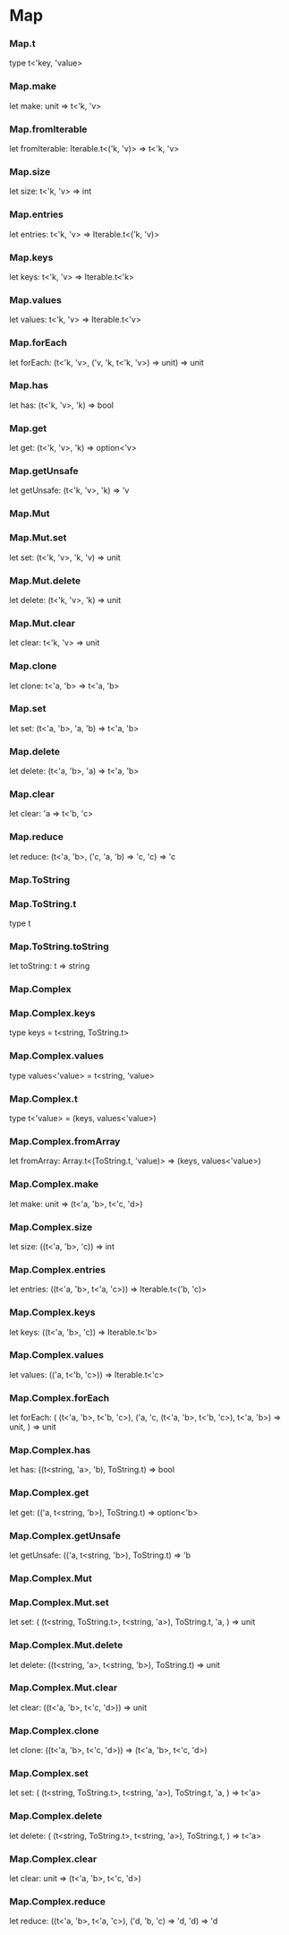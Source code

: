 # Map




### Map.t
  
type t<'key, 'value>  


### Map.make
  
let make: unit => t<'k, 'v>  


### Map.fromIterable
  
let fromIterable: Iterable.t<('k, 'v)> => t<'k, 'v>  


### Map.size
  
let size: t<'k, 'v> => int  


### Map.entries
  
let entries: t<'k, 'v> => Iterable.t<('k, 'v)>  


### Map.keys
  
let keys: t<'k, 'v> => Iterable.t<'k>  


### Map.values
  
let values: t<'k, 'v> => Iterable.t<'v>  


### Map.forEach
  
let forEach: (t<'k, 'v>, ('v, 'k, t<'k, 'v>) => unit) => unit  


### Map.has
  
let has: (t<'k, 'v>, 'k) => bool  


### Map.get
  
let get: (t<'k, 'v>, 'k) => option<'v>  


### Map.getUnsafe
  
let getUnsafe: (t<'k, 'v>, 'k) => 'v  


### Map.Mut
  
  
### Map.Mut.set
  
let set: (t<'k, 'v>, 'k, 'v) => unit  


### Map.Mut.delete
  
let delete: (t<'k, 'v>, 'k) => unit  


### Map.Mut.clear
  
let clear: t<'k, 'v> => unit  


### Map.clone
  
let clone: t<'a, 'b> => t<'a, 'b>  


### Map.set
  
let set: (t<'a, 'b>, 'a, 'b) => t<'a, 'b>  


### Map.delete
  
let delete: (t<'a, 'b>, 'a) => t<'a, 'b>  


### Map.clear
  
let clear: 'a => t<'b, 'c>  


### Map.reduce
  
let reduce: (t<'a, 'b>, ('c, 'a, 'b) => 'c, 'c) => 'c  


### Map.ToString
  
  
### Map.ToString.t
  
type t  


### Map.ToString.toString
  
let toString: t => string  


### Map.Complex
  
  
### Map.Complex.keys
  
type keys = t<string, ToString.t>  


### Map.Complex.values
  
type values<'value> = t<string, 'value>  


### Map.Complex.t
  
type t<'value> = (keys, values<'value>)  


### Map.Complex.fromArray
  
let fromArray: Array.t<(ToString.t, 'value)> => (keys, values<'value>)  


### Map.Complex.make
  
let make: unit => (t<'a, 'b>, t<'c, 'd>)  


### Map.Complex.size
  
let size: ((t<'a, 'b>, 'c)) => int  


### Map.Complex.entries
  
let entries: ((t<'a, 'b>, t<'a, 'c>)) => Iterable.t<('b, 'c)>  


### Map.Complex.keys
  
let keys: ((t<'a, 'b>, 'c)) => Iterable.t<'b>  


### Map.Complex.values
  
let values: (('a, t<'b, 'c>)) => Iterable.t<'c>  


### Map.Complex.forEach
  
let forEach: (
  (t<'a, 'b>, t<'b, 'c>),
  ('a, 'c, (t<'a, 'b>, t<'b, 'c>), t<'a, 'b>) => unit,
) => unit  


### Map.Complex.has
  
let has: ((t<string, 'a>, 'b), ToString.t) => bool  


### Map.Complex.get
  
let get: (('a, t<string, 'b>), ToString.t) => option<'b>  


### Map.Complex.getUnsafe
  
let getUnsafe: (('a, t<string, 'b>), ToString.t) => 'b  


### Map.Complex.Mut
  
  
### Map.Complex.Mut.set
  
let set: (
  (t<string, ToString.t>, t<string, 'a>),
  ToString.t,
  'a,
) => unit  


### Map.Complex.Mut.delete
  
let delete: ((t<string, 'a>, t<string, 'b>), ToString.t) => unit  


### Map.Complex.Mut.clear
  
let clear: ((t<'a, 'b>, t<'c, 'd>)) => unit  


### Map.Complex.clone
  
let clone: ((t<'a, 'b>, t<'c, 'd>)) => (t<'a, 'b>, t<'c, 'd>)  


### Map.Complex.set
  
let set: (
  (t<string, ToString.t>, t<string, 'a>),
  ToString.t,
  'a,
) => t<'a>  


### Map.Complex.delete
  
let delete: (
  (t<string, ToString.t>, t<string, 'a>),
  ToString.t,
) => t<'a>  


### Map.Complex.clear
  
let clear: unit => (t<'a, 'b>, t<'c, 'd>)  


### Map.Complex.reduce
  
let reduce: ((t<'a, 'b>, t<'a, 'c>), ('d, 'b, 'c) => 'd, 'd) => 'd  

